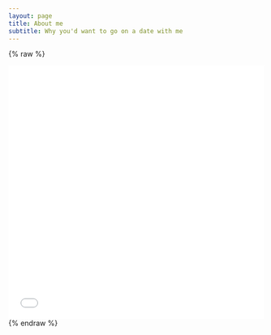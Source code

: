 ```yaml
---
layout: page
title: About me
subtitle: Why you'd want to go on a date with me
---
```


{% raw %}
<iframe frameborder="no" border="0" marginwidth="0" marginheight="0" width="100%" height="500" src="_includes/pricemap_Sweet potatoes.html"></iframe>
{% endraw %}
